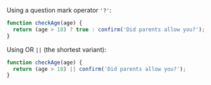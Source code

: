 Using a question mark operator `'?'`:

```js
function checkAge(age) {
  return (age > 18) ? true : confirm('Did parents allow you?');
}
```

Using OR `||` (the shortest variant):

```js
function checkAge(age) {
  return (age > 18) || confirm('Did parents allow you?');
}
```
